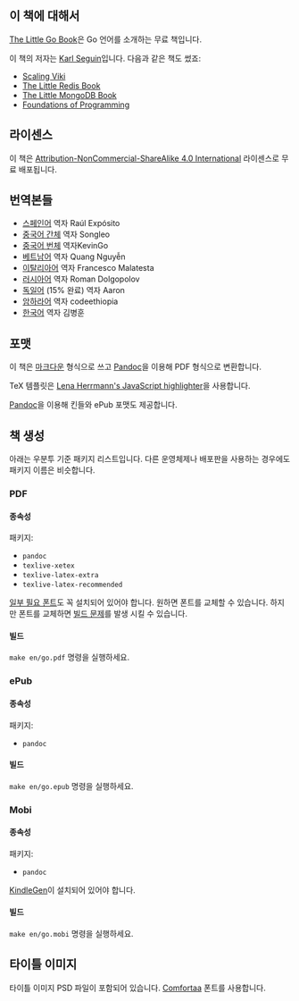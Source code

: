 ## 이 책에 대해서 ##
[The Little Go Book](http://openmymind.net/The-Little-Go-Book/)은 Go 언어를 소개하는 무료 책입니다.

이 책의 저자는 [Karl Seguin](http://openmymind.net)입니다. 다음과 같은 책도 썼죠:

* [Scaling Viki](http://openmymind.net/scaling-viki/)
* [The Little Redis Book](http://openmymind.net/2012/1/23/The-Little-Redis-Book/)
* [The Little MongoDB Book](http://openmymind.net/2011/3/28/The-Little-MongoDB-Book/)
* [Foundations of Programming](http://openmymind.net/FoundationsOfProgramming.pdf)

## 라이센스 ##
이 책은 [Attribution-NonCommercial-ShareAlike 4.0 International](<http://creativecommons.org/licenses/by-nc-sa/4.0/>) 라이센스로 무료 배포됩니다.


## 번역본들 ##

* [스페인어](https://github.com/raulexposito/the-little-go-book/tree/master/es) 역자 Raúl Expósito
* [중국어 간체](https://github.com/songleo/the-little-go-book_ZH_CN) 역자 Songleo
* [중국어 번체](https://github.com/kevingo/the-little-go-book) 역자KevinGo
* [베트남어](https://github.com/quangnh89/the-little-go-book/blob/master/vi/readme.md) 역자 Quang Nguyễn
* [이탈리아어](https://github.com/francescomalatesta/the-little-go-book-ita) 역자 Francesco Malatesta
* [러시아어](https://github.com/sefus/the-little-go-book/blob/master/ru/go.md) 역자 Roman Dolgopolov
* [독일어](https://github.com/Aaronmacaron/the-little-go-book-de/blob/master/de/go.md) (15% 완료) 역자 Aaron
* [암하라어](https://github.com/codeethiopia/the-little-go-book-amharic) 역자 codeethiopia
* [한국어](https://github.com/shoebillk/the-little-go-book-ko) 역자 김병훈

## 포맷 ##
이 책은 [마크다운](http://daringfireball.net/projects/markdown/) 형식으로 쓰고 [Pandoc](http://johnmacfarlane.net/pandoc/)을 이용해 PDF 형식으로 변환합니다.

TeX 템플릿은 [Lena Herrmann's JavaScript highlighter](http://lenaherrmann.net/2010/05/20/javascript-syntax-highlighting-in-the-latex-listings-package)을 사용합니다.

[Pandoc](http://johnmacfarlane.net/pandoc/)을 이용해 킨들와 ePub 포맷도 제공합니다.

## 책 생성 ##
아래는 우분투 기준 패키지 리스트입니다. 다른 운영체제나 배포판을 사용하는 경우에도 패키지 이름은 비슷합니다.

### PDF

#### 종속성

패키지:

* `pandoc`
* `texlive-xetex`
* `texlive-latex-extra`
* `texlive-latex-recommended`

[일부 필요 폰트](https://github.com/karlseguin/the-little-redis-book/blob/master/common/pdf-template.tex#L11)도 꼭 설치되어 있어야 합니다.
원하면 폰트를 교체할 수 있습니다. 하지만 폰트를 교체하면 [빌드 문제](https://github.com/karlseguin/the-little-redis-book/issues/26)를 발생 시킬 수 있습니다.

#### 빌드

`make en/go.pdf` 명령을 실행하세요.

### ePub

#### 종속성

패키지:

* `pandoc`

#### 빌드

`make en/go.epub` 명령을 실행하세요.

### Mobi

#### 종속성

패키지:

* `pandoc`

[KindleGen](http://www.amazon.com/gp/feature.html?ie=UTF8&docId=1000765211)이 설치되어 있어야 합니다.

#### 빌드

`make en/go.mobi` 명령을 실행하세요.

## 타이틀 이미지 ##
타이틀 이미지 PSD 파일이 포함되어 있습니다. [Comfortaa](http://www.dafont.com/comfortaa.font) 폰트를 사용합니다.
